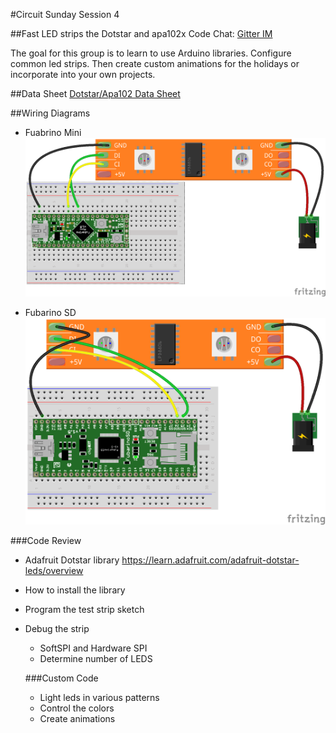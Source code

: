 #Circuit Sunday Session 4

##Fast LED strips the Dotstar and apa102x
Code Chat: [Gitter IM](https://gitter.im/fubarlabs/codechat?utm_source=share-link&utm_medium=link&utm_campaign=share-link)

The goal for this group is to learn to use Arduino libraries. Configure common led strips. Then create custom animations for the holidays or incorporate into your own projects.

##Data Sheet
[Dotstar/Apa102 Data Sheet](/week4/APA102.pdf)

##Wiring Diagrams

* Fuabrino Mini
![GitHub Logo](/week4/FubarinoMiniDotStarWiring_bb.png)

* Fubarino SD
![GitHub Logo](/week4/FubarinoSDDotStarWiring_bb.png)


###Code Review
* Adafruit Dotstar library https://learn.adafruit.com/adafruit-dotstar-leds/overview
* How to install the library
* Program the test strip sketch
* Debug the strip
  * SoftSPI and Hardware SPI
  * Determine number of LEDS
  
  ###Custom Code
  * Light leds in various patterns
  * Control the colors
  * Create animations
  
  
